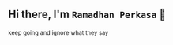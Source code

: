 ## Hi there, I'm `Ramadhan Perkasa` 👋
<small>keep going and ignore what they say</small>
<!--   <li><b>Hablum Minallah & Hablum Minannas</b></li> -->
<!--   <li>🔭 Currently working on <b>Frontend Developer</b></li> -->
<!--   <li>🌱 Currently learning related to <b>JS || TS</b></li> -->
<!--   <li>🎸⚽ Interested in Music & Playing Soccer</li> -->
<!--   <li>📫 Let's collaborate with me</li> -->
<!-- </ul> -->

<!--     <td valign="center"><img src="https://www.datocms-assets.com/75941/1657707878-nextjs_logo.png" alt="base-type" width="30" /></td>/
    <td valign="center"><img src="https://upload.wikimedia.org/wikipedia/commons/thumb/a/a7/React-icon.svg/1200px-React-icon.svg.png" alt="base-type" width="30" /></td>
    <td valign="center"><img src="https://upload.wikimedia.org/wikipedia/commons/thumb/4/4c/Typescript_logo_2020.svg/1200px-Typescript_logo_2020.svg.png" alt="base-type" width="30" /></td>
    <td valign="center"><img src="https://upload.wikimedia.org/wikipedia/commons/thumb/d/d5/Tailwind_CSS_Logo.svg/1200px-Tailwind_CSS_Logo.svg.png" alt="base-type" width="30" /></td>
    <td valign="center"><img src="https://raw.githubusercontent.com/reduxjs/redux/master/logo/logo.png" alt="base-type" width="30" /></td> -->




